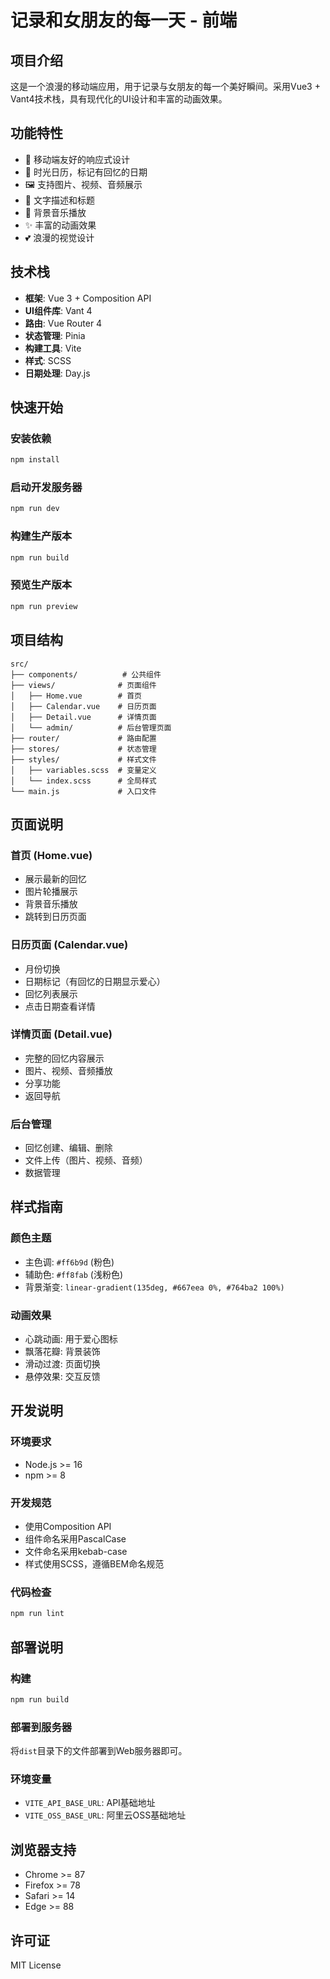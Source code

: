 # 记录和女朋友的每一天 - 前端

## 项目介绍

这是一个浪漫的移动端应用，用于记录与女朋友的每一个美好瞬间。采用Vue3 + Vant4技术栈，具有现代化的UI设计和丰富的动画效果。

## 功能特性

- 📱 移动端友好的响应式设计
- 📅 时光日历，标记有回忆的日期
- 🖼️ 支持图片、视频、音频展示
- 📝 文字描述和标题
- 🎵 背景音乐播放
- ✨ 丰富的动画效果
- 💕 浪漫的视觉设计

## 技术栈

- **框架**: Vue 3 + Composition API
- **UI组件库**: Vant 4
- **路由**: Vue Router 4
- **状态管理**: Pinia
- **构建工具**: Vite
- **样式**: SCSS
- **日期处理**: Day.js

## 快速开始

### 安装依赖

```bash
npm install
```

### 启动开发服务器

```bash
npm run dev
```

### 构建生产版本

```bash
npm run build
```

### 预览生产版本

```bash
npm run preview
```

## 项目结构

```
src/
├── components/          # 公共组件
├── views/              # 页面组件
│   ├── Home.vue        # 首页
│   ├── Calendar.vue    # 日历页面
│   ├── Detail.vue      # 详情页面
│   └── admin/          # 后台管理页面
├── router/             # 路由配置
├── stores/             # 状态管理
├── styles/             # 样式文件
│   ├── variables.scss  # 变量定义
│   └── index.scss      # 全局样式
└── main.js             # 入口文件
```

## 页面说明

### 首页 (Home.vue)
- 展示最新的回忆
- 图片轮播展示
- 背景音乐播放
- 跳转到日历页面

### 日历页面 (Calendar.vue)
- 月份切换
- 日期标记（有回忆的日期显示爱心）
- 回忆列表展示
- 点击日期查看详情

### 详情页面 (Detail.vue)
- 完整的回忆内容展示
- 图片、视频、音频播放
- 分享功能
- 返回导航

### 后台管理
- 回忆创建、编辑、删除
- 文件上传（图片、视频、音频）
- 数据管理

## 样式指南

### 颜色主题
- 主色调: `#ff6b9d` (粉色)
- 辅助色: `#ff8fab` (浅粉色)
- 背景渐变: `linear-gradient(135deg, #667eea 0%, #764ba2 100%)`

### 动画效果
- 心跳动画: 用于爱心图标
- 飘落花瓣: 背景装饰
- 滑动过渡: 页面切换
- 悬停效果: 交互反馈

## 开发说明

### 环境要求
- Node.js >= 16
- npm >= 8

### 开发规范
- 使用Composition API
- 组件命名采用PascalCase
- 文件命名采用kebab-case
- 样式使用SCSS，遵循BEM命名规范

### 代码检查
```bash
npm run lint
```

## 部署说明

### 构建
```bash
npm run build
```

### 部署到服务器
将`dist`目录下的文件部署到Web服务器即可。

### 环境变量
- `VITE_API_BASE_URL`: API基础地址
- `VITE_OSS_BASE_URL`: 阿里云OSS基础地址

## 浏览器支持

- Chrome >= 87
- Firefox >= 78
- Safari >= 14
- Edge >= 88

## 许可证

MIT License 